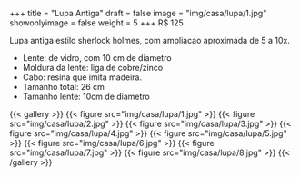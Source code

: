 +++
title = "Lupa Antiga"
draft = false
image = "img/casa/lupa/1.jpg"
showonlyimage = false
weight = 5
+++
<span class="price">R$ 125</span>

<!--more-->

Lupa antiga estilo sherlock holmes, com ampliacao aproximada de 5 a 10x. 

- Lente: de vidro, com 10 cm de diametro
- Moldura da lente: liga de cobre/zinco
- Cabo: resina que imita madeira.
- Tamanho total: 26 cm
- Tamanho lente: 10cm de diametro


{{< gallery >}}
{{< figure src="img/casa/lupa/1.jpg" >}}
{{< figure src="img/casa/lupa/2.jpg" >}}
{{< figure src="img/casa/lupa/3.jpg" >}}
{{< figure src="img/casa/lupa/4.jpg" >}}
{{< figure src="img/casa/lupa/5.jpg" >}}
{{< figure src="img/casa/lupa/6.jpg" >}}
{{< figure src="img/casa/lupa/7.jpg" >}}
{{< figure src="img/casa/lupa/8.jpg" >}}
{{< /gallery >}}
